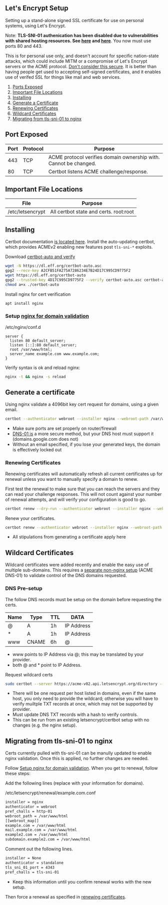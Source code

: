 Let's Encrypt Setup
-------------------
Setting up a stand-alone signed SSL certificate for use on personal systems,
using Let's Encrypt.

Note: **TLS-SNI-01 authenication has been disabled due to vulnerabilities with
shared hosting resources. See [here][4] and [here][5]**. You now must use ports
80 and 443.

This is for personal use only, and doesn't account for specific
nation-state attacks, which could include MITM or a compromise of Let's
Encrypt servers or the ACME protocol. [Don't consider this secure][1]. It is
better than having people get used to accepting self-signed certificates,
and it enables use of verifed SSL for things like mail and web services.

1. [Ports Exposed](#ports-exposed)
1. [Important File Locations](#important-file-locations)
1. [Installing](#installing)
1. [Generate a Certificate](#generate-a-certificate)
1. [Renewing Certificates](#renewing-certificates)
1. [Wildcard Certificates](#wildcard-certificates)
1. [Migrating from tls-sni-01 to nginx](#migrating-from-tls-sni-01-to-nginx)

Port Exposed
------------

| Port | Protocol | Purpose                                                          |
|------|----------|------------------------------------------------------------------|
| 443  | TCP      | ACME protocol verifies domain ownership with. Cannot be changed. |
| 80   | TCP      | Certbot listens ACME challenge/response.                         |

Important File Locations
------------------------
| File             | Purpose                                |
|------------------|----------------------------------------|
| /etc/letsencrypt | All certbot state and certs. root:root |

Installing
----------
Certbot documentation [is located here][3]. Install the auto-updating certbot,
which provides ACMEv2 enabling new features post `tls-sni-*` exploits.

Download [certbot-auto and verify][6]
```bash
wget -N https://dl.eff.org/certbot-auto.asc
gpg2 --recv-key A2CFB51FA275A7286234E7B24D17C995CD9775F2
wget https://dl.eff.org/certbot-auto
gpg2 --trusted-key 4D17C995CD9775F2 --verify certbot-auto.asc certbot-auto
chmod a+x ./certbot-auto
```

Install nginx for cert verification
```bash
apt install nginx
```

### Setup [nginx for domain validation][7]

/etc/nginx/conf.d
```nginx
server {
  listen 80 default_server;
  listen [::]:80 default_server;
  root /var/www/html;
  server_name example.com www.example.com;
}
```

Verify syntax is ok and reload nginx:
```bash
nginx -t && nginx -s reload
```

## Generate a certificate
Using nginx validate a 4096bit key cert request for domains, using a given
email.

```bash
certbot --authenticator webroot --installer nginx --webroot-path /var/www/html --rsa-key-size 4096 --agree-tos --email **YOUR-EMAIL** --domains example.com,mail.example.com,example2.com,subdomain.example2.com
```
 * Make sure ports are set properly on router/firewall
 * [DNS-01 is][8] a more secure method, but your DNS host must support it
   (domains.google.com does not)
 * Without an email specified, if you lose your generated keys, the domain is
   effectively locked out

### Renewing Certificates
Renewing certificates will automatically refresh all current certificates up for
renewal unless you want to manually specify a domain to renew.

First test the renewal to make sure that you can reach the servers and they can
read your challenge responses. This will not count against your number of
renewal attempts, and will verify your configuration is good to go.

```bash
certbot renew --dry-run --authenticator webroot --installer nginx --webroot-path /var/www/html/
```

Renew your certificates.
```bash
certbot renew --authenticator webroot --installer nginx --webroot-path /var/www/html/
```
 * All stipulations from generating a certificate apply here


Wildcard Certificates
---------------------
Wildcard certificates were added recently and enable the easy use of multiple
sub-domains. This requires a [separate non-nginx setup][8] (ACME DNS-01) to
validate control of the DNS domains requested.

### DNS Pre-setup
The follow DNS records must be setup on the domain before requesting the certs.

| Name | Type  | TTL | DATA       |
|------|-------|-----|------------|
| @    | A     | 1h  | IP Address |
| *    | A     | 1h  | IP Address |
| www  | CNAME | 6h  | @          |
* www points to IP Address via @; this may be translated by your provider.
* both @ and * point to IP Address.

Request wildcard certs
```bash
sudo certbot --server https://acme-v02.api.letsencrypt.org/directory --domains *.example.com,*.example2.com --manual --preferred-challenges dns-01 certonly
```
* There will be one request per host listed in domains, even if the same host,
  you only need to provide the wildcard; otherwise you will have to verify
  muiltple TXT records at once, which may not be supported by provider.
* Must update DNS TXT records with a hash to verify controls.
* This can be run from an existing letsencrypt/certbot setup with no changes
  (e.g. the nginx setup).

Migrating from tls-sni-01 to nginx
----------------------------------
Certs currently pulled with tls-sni-01 can be manully updated to enable nginx
validation. Once this is applied, no further changes are needed.

Follow [Setup nginx for domain validation](#setup-nginx-for-domain-validation).
When you get to renewal, follow these steps:

Add the following lines (replace with your information for domains).

/etc/letsencrypt/renewal/example.com.conf
```bash
installer = nginx
authenticator = webroot
pref_challs = http-01
webroot_path = /var/www/html
[[webroot_map]]
example.com = /var/www/html
mail.example.com = /var/www/html
example2.com = /var/www/html
subdomain.example2.com = /var/www/html
```

Comment out the following lines.
```bash
installer = None
authenticator = standalone
tls_sni_01_port = 4343
pref_challs = tls-sni-01
```
 * Keep this information until you confirm renewal works with the new setup.

Then force a renewal as specified in
[renewing certificates](#renewing-certificates).



[1]: https://www.reddit.com/r/PFSENSE/comments/4qwp8i/do_we_really_have_to_lock_every_thread_that/d4wuymx/?st=iwy5oece&sh=a2a3c939
[3]: https://certbot.eff.org/all-instructions
[4]: https://community.letsencrypt.org/t/important-what-you-need-to-know-about-tls-sni-validation-issues/50811
[5]: https://community.letsencrypt.org/t/2018-01-11-update-regarding-acme-tls-sni-and-shared-hosting-infrastructure/50188
[6]: https://certbot.eff.org/docs/install.html#certbot-auto
[7]: https://www.nginx.com/blog/using-free-ssltls-certificates-from-lets-encrypt-with-nginx/
[7]: https://serverfault.com/questions/750902/how-to-use-lets-encrypt-dns-challenge-validation
[8]: https://medium.com/@utkarsh_verma/how-to-obtain-a-wildcard-ssl-certificate-from-lets-encrypt-and-setup-nginx-to-use-wildcard-cfb050c8b33f